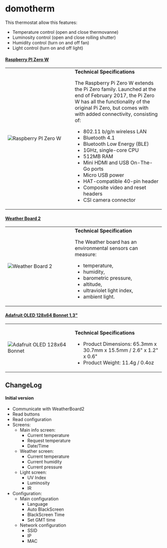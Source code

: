 # domotherm
This thermostat allow this features:
- Temperature control (open and close thermovanne)
- Luminosity control (open and close rolling shutter)
- Humidity control (turn on and off fan)
- Light control (turn on and off light)

#### [Raspberry PI Zero W](https://www.raspberrypi.org/products/raspberry-pi-zero-w)
<TABLE>
<TR>
<TD width="200px"><img src="https://www.raspberrypi.org/app/uploads/2017/05/Pi-Zero-W-Tilt-462x322.jpg" alt="Raspberry PI Zero W"></TD>
<TD>
<B>Technical Specifications</B>

The Raspberry Pi Zero W extends the Pi Zero family. Launched at the end of February 2017, the Pi Zero W has all the functionality of the original Pi Zero, but comes with with added connectivity, consisting of:
- 802.11 b/g/n wireless LAN
- Bluetooth 4.1
- Bluetooth Low Energy (BLE)
- 1GHz, single\-core CPU
- 512MB RAM
- Mini HDMI and USB On-The-Go ports
- Micro USB power
- HAT-compatible 40\-pin header
- Composite video and reset headers
- CSI camera connector
</TD>
</TR>
</TABLE>


#### [Weather Board 2](https://wiki.odroid.com/accessory/sensor/weather-board/weather-board)
<TABLE>
<TR>
<TD WIDTH="200px"><img src="http://dn.odroid.com/homebackup/201510/WeatherBoardM.jpg" alt="Weather Board 2"></TD>
<TD>
<B>Technical Specification</B>
  
The Weather board has an environmental sensors can measure:
- temperature, 
- humidity,
- barometric pressure, 
- altitude, 
- ultraviolet light index,
- ambient light.
</TD>
</TR>
</TABLE>

#### [Adafruit OLED 128x64 Bonnet 1,3"](https://learn.adafruit.com/adafruit-128x64-oled-bonnet-for-raspberry-pi)
<TABLE>
  <TR>
    <TD WIDTH="200px"><img src="https://cdn-shop.adafruit.com/970x728/3531-02.jpg" alt="Adafruit OLED 128x64 Bonnet"></TD>
    <TD>
<P>
<B>Technical Specifications</B>
      
- Product Dimensions: 65.3mm x 30.7mm x 15.5mm / 2.6" x 1.2" x 0.6"
- Product Weight: 11.4g / 0.4oz 
</P>
    </TD>
  </TR>
</TABLE>

## ChangeLog
#### Initial version
- Communicate with WeatherBoard2
- Read buttons
- Read configuration
- Screens:
  - Main info screen:
    - Current temperature
    - Request temperature
    - Date/Time
  - Weather screen:
    - Current temperature
    - Current humidity
    - Current pressure
  - Light screen:
    - UV Index
    - Luminosity
    - IR
- Configuration:
  - Main configuration
    - Language
    - Auto BlackScreen
    - BlackScreen Time
    - Set GMT time
  - Network configuration
    - SSID
    - IP
    - MAC
